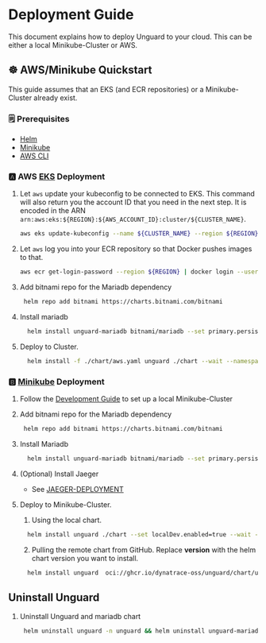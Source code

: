 # Deployment Guide

This document explains how to deploy Unguard to your cloud. This can be either a local Minikube-Cluster or AWS.

## ☸️ AWS/Minikube Quickstart

This guide assumes that an EKS (and ECR repositories) or a Minikube-Cluster already exist.

### 🗒️ Prerequisites

* [Helm](https://helm.sh/docs/intro/install/)
* [Minikube](https://minikube.sigs.k8s.io)
* [AWS CLI](https://aws.amazon.com/cli/)

### 🅰 AWS [EKS](https://aws.amazon.com/eks/) Deployment

1. Let `aws` update your kubeconfig to be connected to EKS.
   This command will also return you the account ID that you need in the next step.
   It is encoded in the ARN `arn:aws:eks:${REGION}:${AWS_ACCOUNT_ID}:cluster/${CLUSTER_NAME}`.

   ```sh
   aws eks update-kubeconfig --name ${CLUSTER_NAME} --region ${REGION}
   ```

2. Let `aws` log you into your ECR repository so that Docker pushes images to that.

   ```sh
   aws ecr get-login-password --region ${REGION} | docker login --username AWS --password-stdin ${AWS_ACCOUNT_ID}.dkr.ecr.${REGION}.amazonaws.com
   ```
3. Add bitnami repo for the Mariadb dependency
   ```sh
    helm repo add bitnami https://charts.bitnami.com/bitnami
   ```

4. Install mariadb
   ```sh
     helm install unguard-mariadb bitnami/mariadb --set primary.persistence.enabled=false --wait --namespace unguard --create-namespace
   ```

5. Deploy to Cluster.

   ```sh
     helm install -f ./chart/aws.yaml unguard ./chart --wait --namespace unguard --create-namespace
   ```

### 🅱 [Minikube](https://minikube.sigs.k8s.io) Deployment

1. Follow the [Development Guide](./DEV-GUIDE.md) to set up a local Minikube-Cluster

2. Add bitnami repo for the Mariadb dependency
   ```sh
    helm repo add bitnami https://charts.bitnami.com/bitnami
   ```

3. Install Mariadb
   ```sh
     helm install unguard-mariadb bitnami/mariadb --set primary.persistence.enabled=false --wait --namespace unguard --create-namespace
   ```

4. (Optional) Install Jaeger
   * See [JAEGER-DEPLOYMENT](./JAEGER-DEPLOYMENT.md)

5. Deploy to Minikube-Cluster.

    1. Using the local chart.
   ```sh
     helm install unguard ./chart --set localDev.enabled=true --wait --namespace unguard --create-namespace
   ```
   2. Pulling the remote chart from GitHub.
      Replace __version__ with the helm chart version you want to install.
   ```sh
     helm install unguard  oci://ghcr.io/dynatrace-oss/unguard/chart/unguard --version 0.8.0 --set localDev.enabled=true --wait --namespace unguard --create-namespace
   ```


## Uninstall Unguard

1. Uninstall Unguard and mariadb chart
   ```sh
    helm uninstall unguard -n unguard && helm uninstall unguard-mariadb -n unguard
   ```


